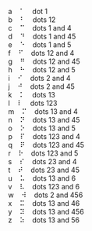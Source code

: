 a&nbsp;&nbsp;&nbsp;&nbsp;&#x2801;&nbsp;&nbsp;&nbsp;&nbsp;dot 1  
b&nbsp;&nbsp;&nbsp;&nbsp;&#x2803;&nbsp;&nbsp;&nbsp;&nbsp;dots 12  
c&nbsp;&nbsp;&nbsp;&nbsp;&#x2809;&nbsp;&nbsp;&nbsp;&nbsp;dots 1 and 4  
d&nbsp;&nbsp;&nbsp;&nbsp;&#x2819;&nbsp;&nbsp;&nbsp;&nbsp;dots 1 and 45  
e&nbsp;&nbsp;&nbsp;&nbsp;&#x2811;&nbsp;&nbsp;&nbsp;&nbsp;dots 1 and 5  
f&nbsp;&nbsp;&nbsp;&nbsp;&#x280b;&nbsp;&nbsp;&nbsp;&nbsp;dots 12 and 4  
g&nbsp;&nbsp;&nbsp;&nbsp;&#x281b;&nbsp;&nbsp;&nbsp;&nbsp;dots 12 and 45  
h&nbsp;&nbsp;&nbsp;&nbsp;&#x2813;&nbsp;&nbsp;&nbsp;&nbsp;dots 12 and 5  
i&nbsp;&nbsp;&nbsp;&nbsp;&#x280a;&nbsp;&nbsp;&nbsp;&nbsp;dots 2 and 4  
j&nbsp;&nbsp;&nbsp;&nbsp;&#x281a;&nbsp;&nbsp;&nbsp;&nbsp;dots 2 and 45  
k&nbsp;&nbsp;&nbsp;&nbsp;&#x2805;&nbsp;&nbsp;&nbsp;&nbsp;dots 13  
l&nbsp;&nbsp;&nbsp;&nbsp;&#x2807;&nbsp;&nbsp;&nbsp;&nbsp;dots 123  
m&nbsp;&nbsp;&nbsp;&nbsp;&#x280d;&nbsp;&nbsp;&nbsp;&nbsp;dots 13 and 4  
n&nbsp;&nbsp;&nbsp;&nbsp;&#x281d;&nbsp;&nbsp;&nbsp;&nbsp;dots 13 and 45  
o&nbsp;&nbsp;&nbsp;&nbsp;&#x2815;&nbsp;&nbsp;&nbsp;&nbsp;dots 13 and 5  
p&nbsp;&nbsp;&nbsp;&nbsp;&#x280f;&nbsp;&nbsp;&nbsp;&nbsp;dots 123 and 4  
q&nbsp;&nbsp;&nbsp;&nbsp;&#x281f;&nbsp;&nbsp;&nbsp;&nbsp;dots 123 and 45  
r&nbsp;&nbsp;&nbsp;&nbsp;&#x2817;&nbsp;&nbsp;&nbsp;&nbsp;dots 123 and 5  
s&nbsp;&nbsp;&nbsp;&nbsp;&#x280e;&nbsp;&nbsp;&nbsp;&nbsp;dots 23 and 4  
t&nbsp;&nbsp;&nbsp;&nbsp;&#x281e;&nbsp;&nbsp;&nbsp;&nbsp;dots 23 and 45  
u&nbsp;&nbsp;&nbsp;&nbsp;&#x2825;&nbsp;&nbsp;&nbsp;&nbsp;dots 13 and 6  
v&nbsp;&nbsp;&nbsp;&nbsp;&#x2827;&nbsp;&nbsp;&nbsp;&nbsp;dots 123 and 6  
w&nbsp;&nbsp;&nbsp;&nbsp;&#x283a;&nbsp;&nbsp;&nbsp;&nbsp;dots 2 and 456  
x&nbsp;&nbsp;&nbsp;&nbsp;&#x282d;&nbsp;&nbsp;&nbsp;&nbsp;dots 13 and 46  
y&nbsp;&nbsp;&nbsp;&nbsp;&#x283d;&nbsp;&nbsp;&nbsp;&nbsp;dots 13 and 456  
z&nbsp;&nbsp;&nbsp;&nbsp;&#x2835;&nbsp;&nbsp;&nbsp;&nbsp;dots 13 and 56  


